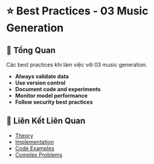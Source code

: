 # ⭐ Best Practices - 03 Music Generation

## 🎯 Tổng Quan

Các best practices khi làm việc với 03 music generation.

- **Always validate data**
- **Use version control**
- **Document code and experiments**
- **Monitor model performance**
- **Follow security best practices**

## 🔗 Liên Kết Liên Quan

- [Theory](./THEORY_03_music_generation.md)
- [Implementation](./IMPLEMENTATION_03_music_generation.md)
- [Code Examples](./CODE_EXAMPLES_03_music_generation.md)
- [Complex Problems](./COMPLEX_PROBLEMS.md)
